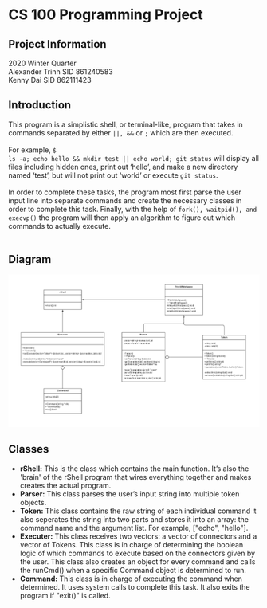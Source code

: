 # CS 100 Programming Project
## Project Information
2020 Winter Quarter\
Alexander Trinh SID 861240583\
Kenny Dai SID 862111423
## Introduction
This program is a simplistic shell, or terminal-like, program that takes in commands separated by either <code>||, &&</code> or <code>;</code> which are then executed.<br/><br/>
For example, <code>$ ls -a; echo hello && mkdir test || echo world; git status</code> will display all files including hidden ones, print out ‘hello’, and make a new directory named ‘test’, but will not print out ‘world’ or execute <code>git status</code>.<br/><br/>
In order to complete these tasks, the program most first parse the user input line into separate commands and create the necessary classes in order to complete this task. Finally, with the help of <code>fork(), waitpid(), and execvp()</code> the program will then apply an algorithm to figure out which commands to actually execute.<br/><br/>
## Diagram
![OMT Diagram](images/UML%20Class.png)
## Classes
 - **rShell:** This is the class which contains the main function. It’s also the 'brain' of the rShell program that wires everything together and makes creates the actual program.
 - **Parser:** This class parses the user’s input string into multiple token objects.
 - **Token:** This class contains the raw string of each individual command it also seperates the string into two parts and stores it into an array: the command name and the argument list. For example, ["echo", "hello"]. 
 - **Executer:** This class receives two vectors: a vector of connectors and a vector of Tokens. This class is in charge of determining the boolean logic of which commands to execute based on the connectors given by the user. This class also creates an object for every command and calls the runCmd() when a specific Command object is determined to run.
 - **Command:** This class is in charge of executing the command when determined. It uses system calls to complete this task. It also exits the program if "exit()" is called.
<br/><br/>
